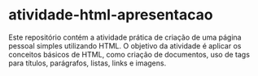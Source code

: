 # atividade-html-apresentacao
Este repositório contém a atividade prática de criação de uma página pessoal simples utilizando HTML. O objetivo da atividade é aplicar os conceitos básicos de HTML, como criação de documentos, uso de tags para títulos, parágrafos, listas, links e imagens.
